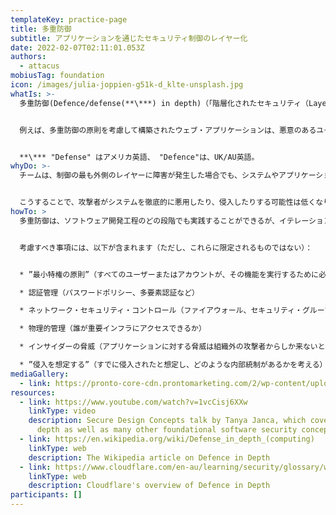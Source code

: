 ```yaml
---
templateKey: practice-page
title: 多重防御
subtitle: アプリケーションを通じたセキュリティ制御のレイヤー化
date: 2022-02-07T02:11:01.053Z
authors:
  - attacus
mobiusTag: foundation
icon: /images/julia-joppien-g51k-d_klte-unsplash.jpg
whatIs: >-
  多重防御(Defence/defense(**\***) in depth)（「階層化されたセキュリティ（Layered Security）」と呼ばれることもある）とは、システム、サービス、ソフトウ ェアの安全性を確保するためのアプローチであり、ソリューションの外向きの部分やユーザ向きの部分だけに全力を注ぐのではなく、スタックや設計のすべてのレイヤーに強力なセキュリティ制御を含めることです。このプラクティスのねらいは、セキュリティ対策に冗長性を持たせることで、1つの対策が（一時的あるいは恒久的に）破られても、他の対策でアプリケーションを保護できるようにすることです。


  例えば、多重防御の原則を考慮して構築されたウェブ・アプリケーションは、悪意のあるユーザが送信したデータに対する防御の第一線として、ウェブ・アプリケーション・ファイアウォール（WAF）を実装しているかもしれないし、アプリケーションのセッション・クッキーに強力なセキュリティ・フラグを設定し、厳格なコンテンツ・セキュリティ・ポリシー（CSP）を実装し、ユーザが送信した文字列をプログラム変数として直接渡さないアプリケーション・ロジックを実装しているかもしれません。これらを実現するためには、アプリケーション全体にわたってセキュリティ管理が正しく実装され、アプリケーションを侵害したり悪意を持って操作したりする試みを防止するために、ウェブアプリケーションの構築に関与するチーム全体が協力する必要があります。


  **\*** "Defense" はアメリカ英語、 "Defence"は、UK/AU英語。
whyDo: >-
  チームは、制御の最も外側のレイヤーに障害が発生した場合でも、システムやアプリケーションが攻撃から防御できるように、多重防御を実践することができます。


  こうすることで、攻撃者がシステムを徹底的に悪用したり、侵入したりする可能性は低くなります。なぜなら、システムを設計したチームは、外側の防御層があらゆるタイプの攻撃に対して持ちこたえられるとは想定しておらず、また、想定していない防御を突破する方法がないとも想定していない（つまり、各レイヤーで攻撃は突破される前提で防御の設計をしている）からです。
howTo: >
  多重防御は、ソフトウェア開発工程のどの段階でも実践することができるが、イテレーションの開始時、あるいはプロジェクトのキックオフ時に、脅威モデリングのプラクティスの中で最初に検討するのが最も効果的です。これには、設計の各要素に対する強力なセキュリティ対策を評価し、実装することが含まれます。


  考慮すべき事項には、以下が含まれます（ただし、これらに限定されるものではない）：


  * ”最小特権の原則”（すべてのユーザーまたはアカウントが、その機能を実行するために必要な最小限の権限のみを持ち、それ以上の権限を持たないようにすること）

  * 認証管理（パスワードポリシー、多要素認証など）

  * ネットワーク・セキュリティ・コントロール（ファイアウォール、セキュリティ・グループ、イングレス・ルール、イグレス・ルールなど）

  * 物理的管理（誰が重要インフラにアクセスできるか）

  * インサイダーの脅威（アプリケーションに対する脅威は組織外の攻撃者からしか来ないと決めつけない。）

  * ”侵入を想定する”（すでに侵入されたと想定し、どのような内部統制があるかを考える）
mediaGallery:
  - link: https://pronto-core-cdn.prontomarketing.com/2/wp-content/uploads/sites/3415/2015/11/ProactiveProtection_CircleChart.jpg
resources:
  - link: https://www.youtube.com/watch?v=1vcCisj6XXw
    linkType: video
    description: Secure Design Concepts talk by Tanya Janca, which covers defence in
      depth as well as many other foundational software security concepts
  - link: https://en.wikipedia.org/wiki/Defense_in_depth_(computing)
    linkType: web
    description: The Wikipedia article on Defence in Depth
  - link: https://www.cloudflare.com/en-au/learning/security/glossary/what-is-defense-in-depth/
    linkType: web
    description: Cloudflare's overview of Defence in Depth
participants: []
---
```

